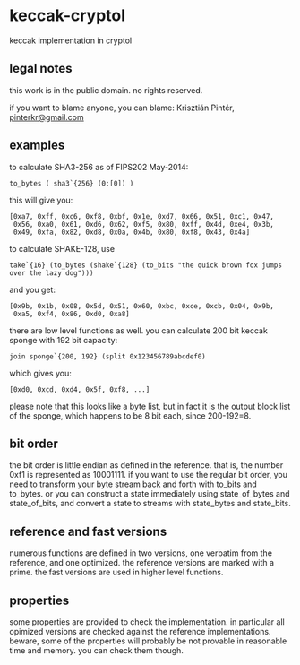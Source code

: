 # keccak-cryptol
keccak implementation in cryptol

## legal notes

this work is in the public domain. no rights reserved.

if you want to blame anyone, you can blame:
Krisztián Pintér, pinterkr@gmail.com 

## examples

to calculate SHA3-256 as of FIPS202 May-2014:

    to_bytes ( sha3`{256} (0:[0]) )

this will give you:

    [0xa7, 0xff, 0xc6, 0xf8, 0xbf, 0x1e, 0xd7, 0x66, 0x51, 0xc1, 0x47,
     0x56, 0xa0, 0x61, 0xd6, 0x62, 0xf5, 0x80, 0xff, 0x4d, 0xe4, 0x3b,
     0x49, 0xfa, 0x82, 0xd8, 0x0a, 0x4b, 0x80, 0xf8, 0x43, 0x4a]

to calculate SHAKE-128, use

    take`{16} (to_bytes (shake`{128} (to_bits "the quick brown fox jumps over the lazy dog")))

and you get:

    [0x9b, 0x1b, 0x08, 0x5d, 0x51, 0x60, 0xbc, 0xce, 0xcb, 0x04, 0x9b,
     0xa5, 0xf4, 0x86, 0xd0, 0xa8]

there are low level functions as well. you can calculate 200 bit keccak sponge with 192 bit capacity:

    join sponge`{200, 192} (split 0x123456789abcdef0)

which gives you:

    [0xd0, 0xcd, 0xd4, 0x5f, 0xf8, ...]

please note that this looks like a byte list, but in fact it is the output block list of the sponge, 
which happens to be 8 bit each, since 200-192=8.

## bit order

the bit order is little endian as defined in the reference. that is, the number
0xf1 is represented as 10001111. if you want to use the regular bit order, you
need to transform your byte stream back and forth with to_bits and to_bytes. 
or you can construct a state immediately using state_of_bytes and state_of_bits, 
and convert a state to streams with state_bytes and state_bits.

## reference and fast versions

numerous functions are defined in two versions, one verbatim from the 
reference, and one optimized. the reference versions are marked with a 
prime. the fast versions are used in higher level functions.

## properties

some properties are provided to check the implementation. in particular
all opimized versions are checked against the reference implementations.
beware, some of the properties will probably be not provable in reasonable
time and memory. you can check them though.
